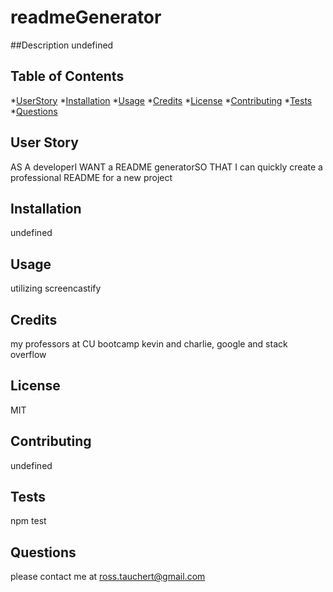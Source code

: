 # readmeGenerator

  ##Description
  undefined

  ## Table of Contents
  *[UserStory](#userStory)
  *[Installation](#installation)
  *[Usage](#usage)
  *[Credits](#credits)
  *[License](#license)
  *[Contributing](#contributing)
  *[Tests](#tests)
  *[Questions](#questions)
  
  ## User Story
  AS A developerI WANT a README generatorSO THAT I can quickly create a professional README for a new project

  ## Installation
  undefined

  ## Usage
  utilizing screencastify

  ## Credits
  my professors at CU bootcamp kevin and charlie, google and stack overflow

  ## License
  MIT

  ## Contributing
  undefined

  ## Tests
  npm test

  ## Questions
  please contact me at ross.tauchert@gmail.com

